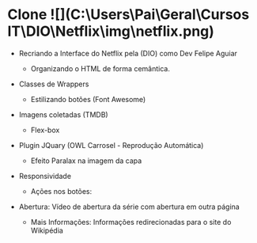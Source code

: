 # **Clone**  ![](C:\Users\Pai\Geral\Cursos IT\DIO\Netflix\img\netflix.png) 



- Recriando a Interface do Netflix pela (DIO) como Dev Felipe Aguiar

  - Organizando o HTML de forma cemântica.
- Classes de Wrappers
  - Estilizando botões (Font Awesome)
- Imagens coletadas (TMDB)
  - Flex-box 
- Plugin JQuary (OWL Carrosel - Reprodução Automática)
  - Efeito Paralax na imagem da capa
- Responsividade
  - Ações nos botões:
- Abertura: Vídeo de abertura da série com abertura em outra página
    - Mais Informações: Informações redirecionadas para o site do Wikipédia

